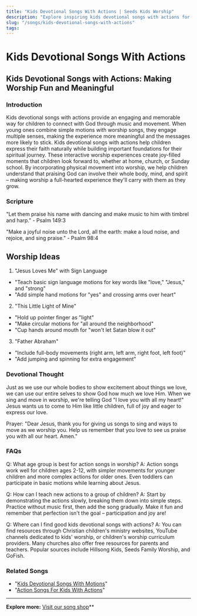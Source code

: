 ```yaml
---
title: "Kids Devotional Songs With Actions | Seeds Kids Worship"
description: "Explore inspiring kids devotional songs with actions for children's worship and faith development. Biblical music resources for families and ministry."
slug: "/songs/kids-devotional-songs-with-actions"
tags:
---
```


# Kids Devotional Songs With Actions

## Kids Devotional Songs with Actions: Making Worship Fun and Meaningful

### Introduction
Kids devotional songs with actions provide an engaging and memorable way for children to connect with God through music and movement. When young ones combine simple motions with worship songs, they engage multiple senses, making the experience more meaningful and the messages more likely to stick. Kids devotional songs with actions help children express their faith naturally while building important foundations for their spiritual journey. These interactive worship experiences create joy-filled moments that children look forward to, whether at home, church, or Sunday school. By incorporating physical movement into worship, we help children understand that praising God can involve their whole body, mind, and spirit – making worship a full-hearted experience they'll carry with them as they grow.

### Scripture
"Let them praise his name with dancing and make music to him with timbrel and harp." - Psalm 149:3

"Make a joyful noise unto the Lord, all the earth: make a loud noise, and rejoice, and sing praise." - Psalm 98:4

## Worship Ideas
1. "Jesus Loves Me" with Sign Language
- "Teach basic sign language motions for key words like "love," "Jesus," and "strong"
- "Add simple hand motions for "yes" and crossing arms over heart"

2. "This Little Light of Mine"
- "Hold up pointer finger as "light"
- "Make circular motions for "all around the neighborhood"
- "Cup hands around mouth for "won't let Satan blow it out"

3. "Father Abraham"
- "Include full-body movements (right arm, left arm, right foot, left foot)"
- "Add jumping and spinning for extra engagement"

### Devotional Thought
Just as we use our whole bodies to show excitement about things we love, we can use our entire selves to show God how much we love Him. When we sing and move in worship, we're telling God "I love you with all my heart!" Jesus wants us to come to Him like little children, full of joy and eager to express our love.

Prayer: "Dear Jesus, thank you for giving us songs to sing and ways to move as we worship you. Help us remember that you love to see us praise you with all our heart. Amen."

### FAQs

Q: What age group is best for action songs in worship?
A: Action songs work well for children ages 2-12, with simpler movements for younger children and more complex actions for older ones. Even toddlers can participate in basic motions while learning about Jesus.

Q: How can I teach new actions to a group of children?
A: Start by demonstrating the actions slowly, breaking them down into simple steps. Practice without music first, then add the song gradually. Make it fun and remember that perfection isn't the goal – participation and joy are!

Q: Where can I find good kids devotional songs with actions?
A: You can find resources through Christian children's ministry websites, YouTube channels dedicated to kids' worship, or children's worship curriculum providers. Many churches also offer free resources for parents and teachers. Popular sources include Hillsong Kids, Seeds Family Worship, and GoFish.

### Related Songs

- "[Kids Devotional Songs With Motions](/songs/kids-devotional-songs-with-motions/)"
- "[Action Songs For Kids With Actions](/songs/action-songs-for-kids-with-actions/)"

---

**Explore more:** [Visit our song shop](https://seedskidsworship.com/shop)**

<!-- Schema Markup -->
<script type="application/ld+json">
{
  "@context": "https://schema.org",
  "@type": "MusicRecording",
  "name": "Kids Devotional Songs With Actions",
  "byArtist": {
    "@type": "MusicGroup",
    "name": "Seeds Kids Worship"
  },
  "isFamilyFriendly": true,
  "url": "https://seedskidsworship.com/songs/kids-devotional-songs-with-actions/"
}
</script>